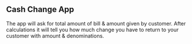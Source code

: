 ## Cash Change App
The app will ask for total amount of bill & amount given by customer.
After calculations it will tell you how much change you have to return to your customer with amount & denominations.
